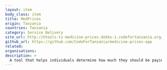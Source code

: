 ```yaml
---
layout: item
body_class: item
title: MedPrices 
origin: Tanzania
countries: Tanzania
category: Service Delivery
site_url: http://htools-tz-medicine-prices.dokku-1.codefortanzania.org/
github_url: https://github.com/CodeForTanzania/medicine-prices-app
related: 
organisations: 
description: >
  A tool that helps individuals determine how much they should be paying for medicines to enable them make informed decisions even as medicine prices in Tanzania go up.
---
```

